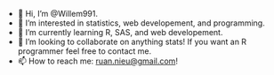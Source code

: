 - 👋 Hi, I’m @Willem991.
- 👀 I’m interested in statistics, web developement, and programming.
- 🌱 I’m currently learning R, SAS, and web developement.
- 💞️ I’m looking to collaborate on anything stats! If you want an R programmer feel free to contact me.
- 📫 How to reach me: ruan.nieu@gmail.com!

<!---
Willem991/Willem991 is a ✨ special ✨ repository because its `README.md` (this file) appears on your GitHub profile.
You can click the Preview link to take a look at your changes.
--->

